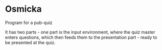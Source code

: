 # Osmicka
Program for a pub-quiz

It has two parts - one part is the input environment, where the quiz master enters questions, which then feeds them to the presentation part - ready to be presented at the quiz.
